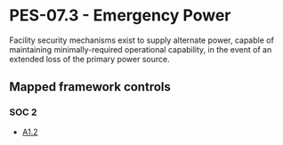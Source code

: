 # PES-07.3 - Emergency Power
Facility security mechanisms exist to supply alternate power, capable of maintaining minimally-required operational capability, in the event of an extended loss of the primary power source.
## Mapped framework controls
### SOC 2
- [A1.2](../soc2/a12.md)